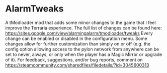 # AlarmTweaks
A tModloader mod that adds some minor changes to the game that I feel improve the Terraria experience.
The full list of changes can be found here: https://sites.google.com/view/alarmingalarm/tmodloader/tweaks
Every change can be enabled or disabled in the configuration menu. Some changes allow for further customization than simply on or off (e.g. the config option allowing access to the pylon network from anywhere can be set to never, always, or only when the player has a Magic Mirror or upgrade of it).
For feedback, suggestions, and/or bug reports, comment on https://steamcommunity.com/sharedfiles/filedetails/?id=3045600313